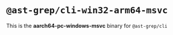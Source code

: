 # `@ast-grep/cli-win32-arm64-msvc`

This is the **aarch64-pc-windows-msvc** binary for `@ast-grep/cli`

